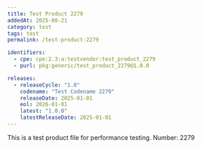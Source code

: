 ```yaml
---
title: Test Product 2279
addedAt: 2025-08-21
category: test
tags: test
permalink: /test-product-2279

identifiers:
  - cpe: cpe:2.3:a:testvendor:test_product_2279
  - purl: pkg:generic/test_product_2279@1.0.0

releases:
  - releaseCycle: "1.0"
    codename: "Test Codename 2279"
    releaseDate: 2025-01-01
    eol: 2026-01-01
    latest: "1.0.0"
    latestReleaseDate: 2025-01-01
---
```


This is a test product file for performance testing. Number: 2279
